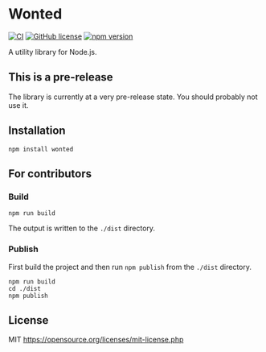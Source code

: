 # Wonted

[![CI](https://github.com/hbgl/wonted/workflows/CI/badge.svg)](https://github.com/hbgl/wonted/actions/workflows/ci.yaml) [![GitHub license](https://img.shields.io/badge/license-MIT-blue.svg)](https://github.com/hbgl/wonted/blob/master/LICENSE) [![npm version](https://img.shields.io/npm/v/wonted.svg)](https://www.npmjs.com/package/wonted)

A utility library for Node.js.

## This is a pre-release

The library is currently at a very pre-release state. You should probably not use it.

## Installation

```
npm install wonted
```

## For contributors


### Build

```
npm run build
```

The output is written to the `./dist` directory.

### Publish

First build the project and then run `npm publish` from the `./dist` directory.

```
npm run build
cd ./dist
npm publish
```

## License
MIT
https://opensource.org/licenses/mit-license.php